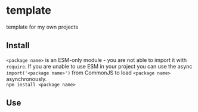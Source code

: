 # template

template for my own projects


## Install

`<package name>` is an ESM-only module - you are not able to import it with `require`. If you are unable to use ESM in your project you can use the async `import('<package name>')` from CommonJS to load `<package name>` asynchronously.<br>
`npm install <package name>`

## Use


